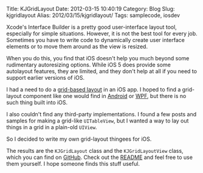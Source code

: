 Title: KJGridLayout
Date: 2012-03-15 10:40:19
Category: Blog
Slug: kjgridlayout
Alias: 2012/03/15/kjgridlayout/
Tags: samplecode, iosdev


Xcode's Interface Builder is a pretty good user-interface layout tool, especially for simple situations. However, it is not the best tool for every job. Sometimes you have to write code to dynamically create user interface elements or to move them around as the view is resized.

When you do this, you find that iOS doesn't help you much beyond some rudimentary autoresizing options. While iOS 5 does provide some autolayout features, they are limited, and they don't help at all if you need to support earlier versions of iOS.

I had a need to do a [grid-based layout](http://en.wikipedia.org/wiki/Grid_(page_layout)) in an iOS app. I hoped to find a grid-layout component like one would find in [Android](http://developer.android.com/reference/android/widget/GridLayout.html) or [WPF](http://msdn.microsoft.com/en-us/library/system.windows.controls.grid.aspx), but there is no such thing built into iOS.

I also couldn't find any third-party implementations. I found a few posts and samples for making a grid-like `UITableView`, but I wanted a way to lay out things in a grid in a plain-old `UIView`.

So I decided to write my own grid-layout thingees for iOS.

The results are the `KJGridLayout` class and the `KJGridLayoutView` class, which you can find on [GitHub](http://github.com/kristopherjohnson/KJGridLayout). Check out the [README](http://github.com/kristopherjohnson/KJGridLayout/blob/master/README.markdown) and feel free to use them yourself. I hope someone finds this stuff useful.
